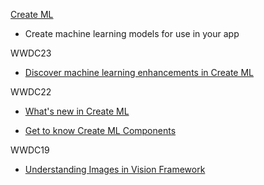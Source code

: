 [Create ML](https://developer.apple.com/machine-learning/create-ml/)

* Create machine learning models for use in your app

WWDC23

* [Discover machine learning enhancements in Create ML](https://developer.apple.com/videos/play/wwdc2023/10044)

WWDC22

* [What's new in Create ML](https://developer.apple.com/videos/play/wwdc2022/110332)

* [Get to know Create ML Components](https://developer.apple.com/videos/play/wwdc2022/10019)

WWDC19

* [Understanding Images in Vision Framework](https://developer.apple.com/videos/play/wwdc2019/222)

